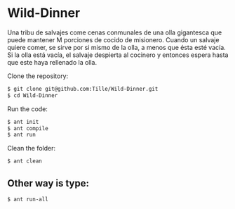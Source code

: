 Wild-Dinner
===========

Una tribu de salvajes come cenas conmunales de una olla gigantesca que puede mantener M porciones de cocido de misionero. Cuando un salvaje quiere comer, se sirve por si mismo de la olla, a menos que ésta esté vacía. Si la olla está vacía, el salvaje despierta al cocinero y entonces espera hasta que este haya rellenado la olla.

Clone the repository:

````bash
$ git clone git@github.com:Tille/Wild-Dinner.git
$ cd Wild-Dinner
````

Run the code:

````bash
$ ant init
$ ant compile
$ ant run
````

Clean the folder:

````bash
$ ant clean
````

Other way is type:
------------------

````bash
$ ant run-all
````
